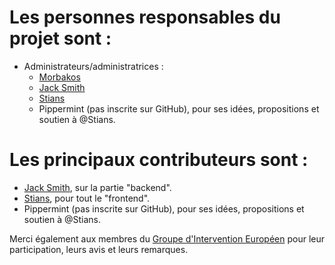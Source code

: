 # Les personnes responsables du projet sont : 

* Administrateurs/administratrices :
  * [Morbakos](https://github.com/Morbakos)
  * [Jack Smith](https://github.com/Sky-moon)
  * [Stians]()
  * Pippermint (pas inscrite sur GitHub), pour ses idées, propositions et soutien à @Stians.

# Les principaux contributeurs sont : 
* [Jack Smith](https://github.com/Sky-moon), sur la partie "backend".
* [Stians](), pour tout le "frontend".
* Pippermint (pas inscrite sur GitHub), pour ses idées, propositions et soutien à @Stians.

Merci également aux membres du [Groupe d'Intervention Européen](https://gie.polygames.net/team) pour leur participation, leurs avis et leurs remarques.
